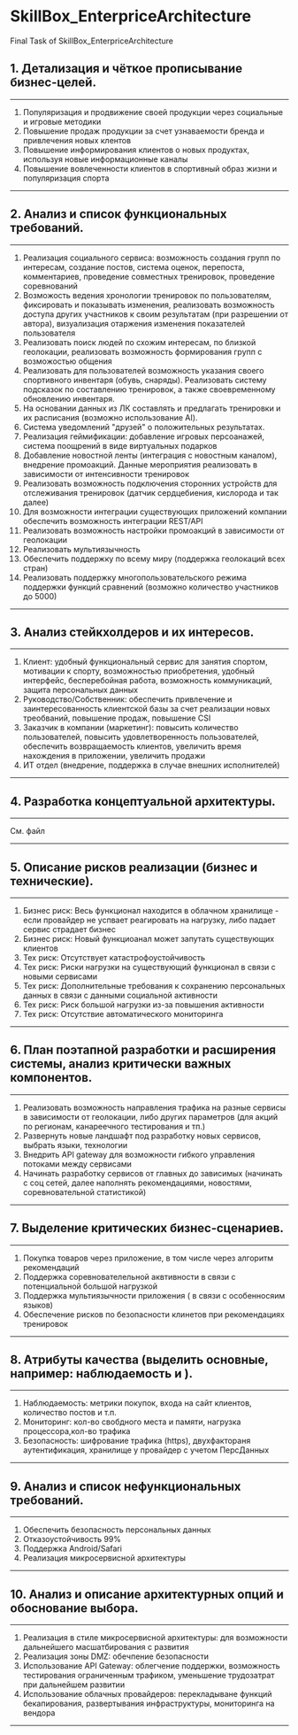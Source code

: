 # SkillBox_EnterpriceArchitecture
Final Task of SkillBox_EnterpriceArchitecture

## 1. Детализация и чёткое прописывание бизнес-целей. 

---
1.	Популяризация и продвижение своей продукции через социальные и игровые методики
2.	Повышение продаж продукции за счет узнаваемости бренда и привлечения новых клентов 
3.	Повышение информирования клиентов о новых продуктах, используя новые информационные каналы
4.	Повышение вовлеченности клиентов в спортивный образ жизни и популяризация спорта  
   
---

## 2. Анализ и список функциональных требований.

---
1.	Реализация социального сервиса: возможность создания групп по интересам, создание постов, система оценок, перепоста, комментариев, проведение совместных тренировок, проведение соревнований  
2.	Возможость ведения хронологии тренировок по пользователям, фиксировать и показывать изменения, реализовать возможность доступа других участников к своим результатам (при разрешении от автора), визуализация отаржения изменения показателей пользователя
3.	Реализовать поиск людей по схожим интересам, по близкой геолокации, реализовать возможность формирования групп с возможостью общения
4.	Реализовать для пользователей возможность указания своего спортивного инвентаря (обувь, снаряды).  Реализовать систему подсказок по составлению тренировок, а также своевременному обновлению инвентаря. 
5.	На основании данных из ЛК составлять и  предлагать тренировки и их расписания (возможно использование AI). 
6.	Система уведомлений "друзей" о положительных результатах.
7.	Реализация геймификации: добавление игровых персоанажей, система поощрений в виде виртуальных подарков  
8.	Добавление новостной ленты (интеграция с новостным каналом), внедрение промоакций. Данные мероприятия реализовать в зависимости от интенсивности тренировок
9.	Реализовать возможность подключения сторонних устройств для отслеживания тренировок (датчик сердцебиения, кислорода и так далее)
10.	Для возможности интеграции существующих приложений компании обеспечить возможность интеграции REST/API 
11.	Реализовать возможность настройки промоакций в зависимости от геолокации
12.	Реализовать мультиязычность
13.	Обеспечить поддержку по всему миру (поддержка геолокаций всех стран)
14.	Реализовать поддержку многопользовательского режима поддержки функций сравнений (возможно количество участников до 5000)

---

## 3. Анализ стейкхолдеров и их интересов.

---
1.	Клиент: удобный функциональный сервис для занятия спортом, мотивации к спорту, возможностью приобретения, удобный интерфейс, бесперебойная работа, возможность коммуникаций, защита персональных данных
2.	Руководство/Собственник: обеспечить привлечение и заинтересованность клиентской базы за счет реализации новых треобваний, повышение продаж, повышение CSI
3.	Заказчик в компании (маркетинг): повысить количество пользователей, повысить удовлетворенность пользователей, обеспечить возвращаемость клиентов, увеличить время нахождения в приложении, увеличить продажи
4.	ИТ отдел (внедрение, поддержка в случае внешних исполнителей)

---

## 4. Разработка концептуальной архитектуры.

---
См. файл

---

## 5. Описание рисков реализации (бизнес и технические).

---
1.	Бизнес риск: Весь функционал находится в облачном хранилище - если провайдер не успвает реагировать на нагрузку, либо падает сервис страдает бизнес
2.	Бизнес риск: Новый функциоанал может запутать существующих клиентов
3.	Тех риск: Отсутствует катастрофоустойчивость 
4.	Тех риск: Риски нагрузки на существующий функционал в связи с новыми сервисами
5.	Тех риск: Дополнительные требования к сохранению персональных данных в связи с данными социальной активности
6.	Тех риск: Риск большой нагрузки из-за повышения активности
7.	Тех риск: Отсутствие автоматического мониторинга

---

## 6. План поэтапной разработки и расширения системы, анализ критически важных компонентов. 

---
1.	Реализовать возможность направления трафика на разные сервисы в зависимости от геолокации, либо других параметров (для акций по регионам, канареечного тестирования и тп.)
2.	Развернуть новые ландшафт под разработку новых сервисов, выбрать языки, технологии
3.	Внедрить API gateway для возможности гибкого управления потоками между сервисами
4.	Начинать разработку сервисов от главных до зависимых (начинать с соц сетей, далее наполнять рекомендациями, новостями, соревновательной статистикой)

---

## 7. Выделение критических бизнес-сценариев.

---
1.	Покупка товаров через приложение, в том числе через алгоритм рекомендаций
2.	Поддержка соревнователельной аквтивности в связи с потенциальной большой нагрузкой
3.	Поддержка мультиязычности приложения ( в связи с особенносяим языков)
4.	Обеспечение рисков по безопасности клинетов при рекомендациях тренировок

---

## 8. Атрибуты качества (выделить основные, например: наблюдаемость и ).


---
1.	Наблюдаемость: метрики покупок, входа на сайт клиентов, количество постов и т.п.
2.	Мониторинг: кол-во свобдного места и памяти, нагрузка процессора,кол-во трафика
3.	Безопасность: шифрование трафика (https), двухфактораня аутентификация, хранилище у провайдер с учетом ПерсДанных

---

## 9. Анализ и список нефункциональных требований.

---
1.	Обеспечить безопасность персональных данных
2.	Отказоустойчивость 99%
3.	Поддержка Android/Safari
4.	Реализация микросервисной архитектуры

---

## 10. Анализ и описание архитектурных опций и обоснование выбора. 

---
1.	Реализация в стиле микросервисной архитектуры: для возможности дальнейшего масшатбирования с развития
2.	Реализация зоны DMZ: обечпение безопасности
3.	Использование API Gateway: облегчение поддержки, возможность тестирования ограниченным трафиком, уменьшение трудозатрат при дальнейшем развитии
4.	Использование облачных провайдеров: перекладыване функций бекапирования, развертывания инфраструктуры, мониторинга на вендора

---
